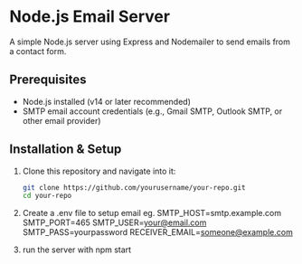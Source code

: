 # Node.js Email Server

A simple Node.js server using Express and Nodemailer to send emails from a contact form.

## Prerequisites

- Node.js installed (v14 or later recommended)
- SMTP email account credentials (e.g., Gmail SMTP, Outlook SMTP, or other email provider)

## Installation & Setup

1. Clone this repository and navigate into it:

   ```bash
   git clone https://github.com/yourusername/your-repo.git
   cd your-repo

2. Create a .env file to setup email
     eg. SMTP_HOST=smtp.example.com
         SMTP_PORT=465
         SMTP_USER=your@email.com
         SMTP_PASS=yourpassword
         RECEIVER_EMAIL=someone@example.com

4. run the server with
    npm start
